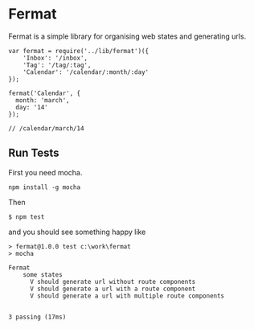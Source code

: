 Fermat
======

Fermat is a simple library for organising web states and generating urls. 

    var fermat = require('../lib/fermat')({
        'Inbox': '/inbox',
        'Tag': '/tag/:tag',
        'Calendar': '/calendar/:month/:day'
    });
    
    fermat('Calendar', {
      month: 'march',
      day: '14'
    });
    
    // /calendar/march/14

Run Tests
-------

First you need mocha.

    npm install -g mocha
    
Then

    $ npm test

and you should see something happy like

    > fermat@1.0.0 test c:\work\fermat
    > mocha

    Fermat
        some states
          V should generate url without route components
          V should generate a url with a route component
          V should generate a url with multiple route components


    3 passing (17ms)
